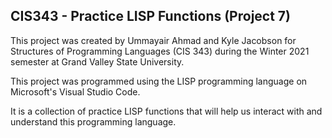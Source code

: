 ## CIS343 - Practice LISP Functions (Project 7)
This project was created by Ummayair Ahmad and Kyle Jacobson for Structures of Programming Languages (CIS 343) during the Winter 2021 semester at Grand Valley State University.

This project was programmed using the LISP programming language on Microsoft's Visual Studio Code.

It is a collection of practice LISP functions that will help us interact with and understand this programming language.
